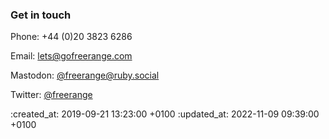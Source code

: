 ### Get in touch

<div class="contact-methods">
  <p class="phone">Phone: +44 (0)20 3823 6286</p>
  <p class="email">Email: <a href="mailto:lets@gofreerange.com" title="Send us an email">lets@gofreerange.com</a></p>
  <p class="twitter">Mastodon: <a href="https://ruby.social/web/@freerange" title="Follow us on Mastodon">@freerange@ruby.social</a></p>
  <p class="twitter">Twitter: <a href="http://twitter.com/freerange" title="Follow us on Twitter">@freerange</a></p>
</div>

:created_at: 2019-09-21 13:23:00 +0100
:updated_at: 2022-11-09 09:39:00 +0100
